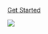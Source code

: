 <!-- _coverpage.md -->

[Get Started](README.md?id=_)
<!-- 背景图片 -->

![](https://camo.githubusercontent.com/e08473a0e3cad14264f13dcab10b7bdc08361bf03a74ebe8e67c00ce78da5f0c/68747470733a2f2f736f6369616c6966792e6769742e63692f79696d6f303930382f656173792d6275696c642d6f74746572626f742f696d6167653f6465736372697074696f6e3d31266c6f676f3d68747470732533412532462532467261772e67697468756275736572636f6e74656e742e636f6d25324679696d6f30393038253246656173792d6275696c642d6f74746572626f742532466d61696e2532466f747465722e6a7067266f776e65723d31267468656d653d4c69676874)